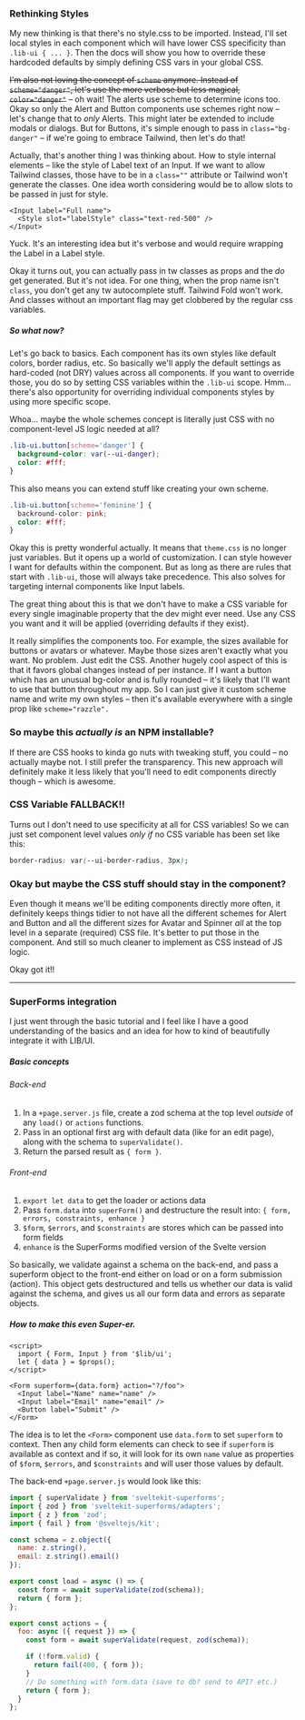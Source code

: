 ### Rethinking Styles

My new thinking is that there's no style.css to be imported. Instead, I'll set local styles in each component which will have lower CSS specificity than `.lib-ui { ... }`. Then the docs will show you how to override these hardcoded defaults by simply defining CSS vars in your global CSS. 

~~I'm also not loving the concept of `scheme` anymore. Instead of `scheme="danger"`, let's use the more verbose but less magical, `color="danger"`~~ – oh wait! The alerts use scheme to determine icons too. Okay so only the Alert and Button components use schemes right now – let's change that to *only* Alerts. This might later be extended to include modals or dialogs. But for Buttons, it's simple enough to pass in `class="bg-danger"` – if we're going to embrace Tailwind, then let's do that!

Actually, that's another thing I was thinking about. How to style internal elements – like the style of Label text of an Input. If we want to allow Tailwind classes, those have to be in a `class=""` attribute or Tailwind won't generate the classes. One idea worth considering would be to allow slots to be passed in just for style.

```svelte
<Input label="Full name">
  <Style slot="labelStyle" class="text-red-500" />
</Input>
```

Yuck. It's an interesting idea but it's verbose and would require wrapping the Label in a Label style.

Okay it turns out, you can actually pass in tw classes as props and the *do* get generated. But it's not idea. For one thing, when the prop name isn't `class`, you don't get any tw autocomplete stuff. Tailwind Fold won't work. And classes without an important flag may get clobbered by the regular css variables.

##### So what now?

Let's go back to basics. Each component has its own styles like default colors, border radius, etc. So basically we'll apply the default settings as hard-coded (not DRY) values across all components. If you want to override those, you do so by setting CSS variables within the `.lib-ui` scope. Hmm... there's also opportunity for overriding individual components styles by using more specific scope. 

Whoa... maybe the whole schemes concept is literally just CSS with no component-level JS logic needed at all?

```css
.lib-ui.button[scheme='danger'] {
  background-color: var(--ui-danger);
  color: #fff;
}
```

This also means you can extend stuff like creating your own scheme.

```css
.lib-ui.button[scheme='feminine'] {
  backround-color: pink;
  color: #fff;
}
```

Okay this is pretty wonderful actually. It means that `theme.css` is no longer just variables. But it opens up a world of customization. I can style however I want for defaults within the component. But as long as there are rules that start with `.lib-ui`, those will always take precedence. This also solves for targeting internal components like Input labels.

The great thing about this is that we don't have to make a CSS variable for every single imaginable property that the dev might ever need. Use any CSS you want and it will be applied (overriding defaults if they exist).

It really simplifies the components too. For example, the sizes available for buttons or avatars or whatever. Maybe those sizes aren't exactly what you want. No problem. Just edit the CSS. Another hugely cool aspect of this is that it favors global changes instead of per instance. If I want a button which has an unusual bg-color and is fully rounded – it's likely that I'll want to use that button throughout my app. So I can just give it custom scheme name and write my own styles – then it's available everywhere with a single prop like `scheme="razzle".`

### So maybe this *actually is* an NPM installable?

If there are CSS hooks to kinda go nuts with tweaking stuff, you could – no actually maybe not. I still prefer the transparency. This new approach will definitely make it less likely that you'll need to edit components directly though – which is awesome.

### CSS Variable FALLBACK!!

Turns out I don't need to use specificity at all for CSS variables! So we can just set component level values *only if* no CSS variable has been set like this:

```css
border-radius: var(--ui-border-radius, 3px);
```

### Okay but maybe the CSS stuff should stay in the component?

Even though it means we'll be editing components directly more often, it definitely keeps things tidier to not have all the different schemes for Alert and Button and all the different sizes for Avatar and Spinner *all* at the top level in a separate (required) CSS file. It's better to put those in the component. And still so much cleaner to implement as CSS instead of JS logic.



Okay got it!!



---

### SuperForms integration

I just went through the basic tutorial and I feel like I have a good understanding of the basics and an idea for how to kind of beautifully integrate it with LIB/UI.

##### Basic concepts

###### Back-end

1. In a `+page.server.js` file, create a zod schema at the top level *outside* of any `load()` or `actions` functions.
2. Pass in an optional first arg with default data (like for an edit page), along with the schema to `superValidate()`.
3. Return the parsed result as `{ form }`.

###### Front-end

1. `export let data` to get the loader or actions data
2. Pass `form.data` into `superForm()` and destructure the result into:
   `{ form, errors, constraints, enhance }` 
3. `$form`, `$errors`, and `$constraints` are stores which can be passed into form fields
4. `enhance` is the SuperForms modified version of the Svelte version

So basically, we validate against a schema on the back-end, and pass a superform object to the front-end either on load or on a form submission (action). This object gets destructured and tells us whether our data is valid against the schema, and gives us all our form data and errors as separate objects.



##### How to make this even Super-er.

```svelte
<script>
  import { Form, Input } from '$lib/ui';
  let { data } = $props();
</script>

<Form superform={data.form} action="?/foo">
  <Input label="Name" name="name" />
  <Input label="Email" name="email" />
  <Button label="Submit" />
</Form>
```

The idea is to let the `<Form>` component use `data.form` to set `superform` to context. Then any child form elements can check to see if `superform` is available as context and if so, it will look for its own `name` value as properties of `$form`, `$errors`, and `$constraints` and will user those values by default.

The back-end `+page.server.js` would look like this:

```js
import { superValidate } from 'sveltekit-superforms';
import { zod } from 'sveltekit-superforms/adapters';
import { z } from 'zod';
import { fail } from '@sveltejs/kit';

const schema = z.object({
  name: z.string(),
  email: z.string().email()
});

export const load = async () => {
  const form = await superValidate(zod(schema));
  return { form };
};

export const actions = {
  foo: async ({ request }) => {
    const form = await superValidate(request, zod(schema));

    if (!form.valid) {
      return fail(400, { form });
    }
    // Do something with form.data (save to db? send to API? etc.)
    return { form };
  }
};
```

